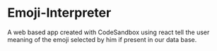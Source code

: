 # Emoji-Interpreter
A web based app created with CodeSandbox using react tell the user meaning of the emoji selected by him  if present in our data base.
